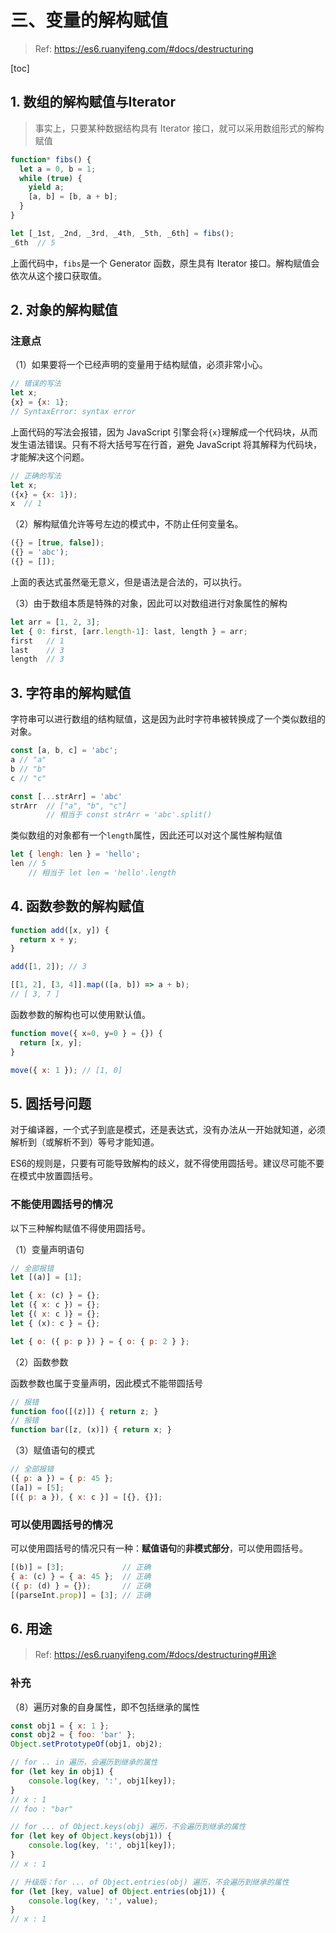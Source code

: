 # 三、变量的解构赋值

> Ref: https://es6.ruanyifeng.com/#docs/destructuring

[toc]

## 1. 数组的解构赋值与Iterator

> 事实上，只要某种数据结构具有 Iterator 接口，就可以采用数组形式的解构赋值

```js
function* fibs() {
  let a = 0, b = 1;
  while (true) {
    yield a;
    [a, b] = [b, a + b];
  }
}

let [_1st, _2nd, _3rd, _4th, _5th, _6th] = fibs();
_6th  // 5
```

上面代码中，`fibs`是一个 Generator 函数，原生具有 Iterator 接口。解构赋值会依次从这个接口获取值。

## 2. 对象的解构赋值

### 注意点

（1）如果要将一个已经声明的变量用于结构赋值，必须非常小心。

```js
// 错误的写法
let x;
{x} = {x: 1};
// SyntaxError: syntax error
```

上面代码的写法会报错，因为 JavaScript 引擎会将`{x}`理解成一个代码块，从而发生语法错误。只有不将大括号写在行首，避免 JavaScript 将其解释为代码块，才能解决这个问题。

```js
// 正确的写法
let x;
({x} = {x: 1});
x  // 1
```

（2）解构赋值允许等号左边的模式中，不防止任何变量名。

```js
({} = [true, false]);
({} = 'abc');
({} = []);
```

上面的表达式虽然毫无意义，但是语法是合法的，可以执行。

（3）由于数组本质是特殊的对象，因此可以对数组进行对象属性的解构

```js
let arr = [1, 2, 3];
let { 0: first, [arr.length-1]: last, length } = arr;
first   // 1
last    // 3
length  // 3
```

## 3. 字符串的解构赋值

字符串可以进行数组的结构赋值，这是因为此时字符串被转换成了一个类似数组的对象。

```js
const [a, b, c] = 'abc';
a // "a"
b // "b"
c // "c"
```

```js
const [...strArr] = 'abc'
strArr  // ["a", "b", "c"]
        // 相当于 const strArr = 'abc'.split()
```

类似数组的对象都有一个`length`属性，因此还可以对这个属性解构赋值

```js
let { lengh: len } = 'hello';
len // 5
    // 相当于 let len = 'hello'.length
```

## 4. 函数参数的解构赋值

```js
function add([x, y]) {
  return x + y;
}

add([1, 2]); // 3
```

```js
[[1, 2], [3, 4]].map(([a, b]) => a + b);
// [ 3, 7 ]
```

函数参数的解构也可以使用默认值。

```js
function move({ x=0, y=0 } = {}) {
  return [x, y];
}

move({ x: 1 }); // [1, 0]
```

## 5. 圆括号问题

对于编译器，一个式子到底是模式，还是表达式，没有办法从一开始就知道，必须解析到（或解析不到）等号才能知道。

ES6的规则是，只要有可能导致解构的歧义，就不得使用圆括号。建议尽可能不要在模式中放置圆括号。

### 不能使用圆括号的情况

以下三种解构赋值不得使用圆括号。

（1）变量声明语句

```js
// 全部报错
let [(a)] = [1];

let { x: (c) } = {};
let ({ x: c }) = {};
let {( x: c )} = {};
let { (x): c } = {};

let { o: ({ p: p }) } = { o: { p: 2 } };
```

（2）函数参数

函数参数也属于变量声明，因此模式不能带圆括号

```js
// 报错
function foo([(z)]) { return z; }
// 报错
function bar([z, (x)]) { return x; }
```

（3）赋值语句的模式

```js
// 全部报错
({ p: a }) = { p: 45 };
([a]) = [5];
[({ p: a }), { x: c }] = [{}, {}];
```

### 可以使用圆括号的情况

可以使用圆括号的情况只有一种：**赋值语句**的**非模式部分**，可以使用圆括号。

```js
[(b)] = [3];             // 正确
{ a: (c) } = { a: 45 };  // 正确
({ p: (d) } = {});       // 正确
[(parseInt.prop)] = [3]; // 正确
```

## 6. 用途

> Ref: https://es6.ruanyifeng.com/#docs/destructuring#用途

### 补充

（8）遍历对象的自身属性，即不包括继承的属性

```js
const obj1 = { x: 1 };
const obj2 = { foo: 'bar' };
Object.setPrototypeOf(obj1, obj2);

// for .. in 遍历，会遍历到继承的属性
for (let key in obj1) {
    console.log(key, ':', obj1[key]);
}
// x : 1
// foo : "bar"

// for ... of Object.keys(obj) 遍历，不会遍历到继承的属性
for (let key of Object.keys(obj1)) {
    console.log(key, ':', obj1[key]);
}
// x : 1

// 升级版：for ... of Object.entries(obj) 遍历，不会遍历到继承的属性
for (let [key, value] of Object.entries(obj1)) {
    console.log(key, ':', value);
}
// x : 1
```




